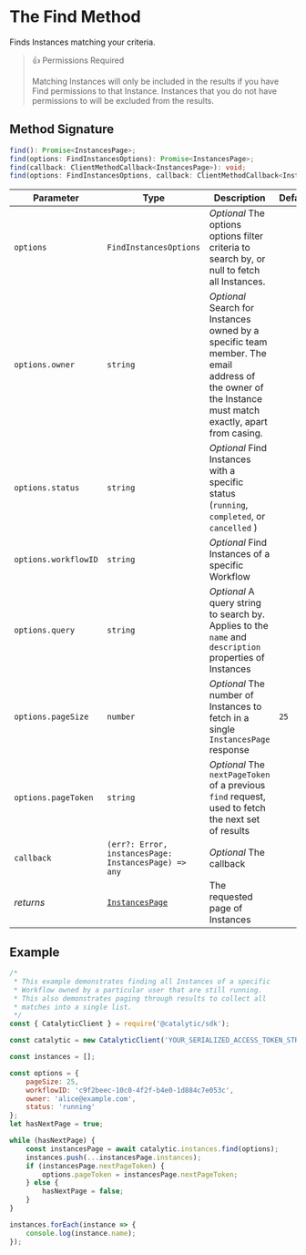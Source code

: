 # The Find Method

Finds Instances matching your criteria.

> 👍 Permissions Required
>
> Matching Instances will only be included in the results if you have Find permissions to that Instance. Instances that you do not have permissions to will be excluded from the results.

## Method Signature

```typescript
find(): Promise<InstancesPage>;
find(options: FindInstancesOptions): Promise<InstancesPage>;
find(callback: ClientMethodCallback<InstancesPage>): void;
find(options: FindInstancesOptions, callback: ClientMethodCallback<InstancesPage>): void;
```

| Parameter            | Type                                                 | Description                                                                                                                                                | Default |
| -------------------- | ---------------------------------------------------- | ---------------------------------------------------------------------------------------------------------------------------------------------------------- | ------- |
| `options`            | `FindInstancesOptions`                               | _Optional_ The options options filter criteria to search by, or null to fetch all Instances.                                                               |         |
| `options.owner`      | `string`                                             | _Optional_ Search for Instances owned by a specific team member. The email <br>address of the owner of the Instance must match exactly, apart from casing. |         |
| `options.status`     | `string`                                             | _Optional_ Find Instances with a specific status (`running`, `completed`, or `cancelled` )                                                                 |         |
| `options.workflowID` | `string`                                             | _Optional_ Find Instances of a specific Workflow                                                                                                           |         |
| `options.query`      | `string`                                             | _Optional_ A query string to search by. Applies to the `name` and `description`<br>properties of Instances                                                 |         |
| `options.pageSize`   | `number`                                             | _Optional_ The number of Instances to fetch in a single `InstancesPage` response                                                                           | `25`    |
| `options.pageToken`  | `string`                                             | _Optional_ The `nextPageToken` of a previous `find` request, used to fetch the next set of results                                                         |         |
| `callback`           | `(err?: Error, instancesPage: InstancesPage) => any` | _Optional_ The callback                                                                                                                                    |         |
| _returns_            | [`InstancesPage`](doc:the-instancespage-entity-node) | The requested page of Instances                                                                                                                            |         |

## Example

```js
/*
 * This example demonstrates finding all Instances of a specific
 * Workflow owned by a particular user that are still running.
 * This also demonstrates paging through results to collect all
 * matches into a single list.
 */
const { CatalyticClient } = require('@catalytic/sdk');

const catalytic = new CatalyticClient('YOUR_SERIALIZED_ACCESS_TOKEN_STRING');

const instances = [];

const options = {
    pageSize: 25,
    workflowID: 'c9f2beec-10c0-4f2f-b4e0-1d884c7e053c',
    owner: 'alice@example.com',
    status: 'running'
};
let hasNextPage = true;

while (hasNextPage) {
    const instancesPage = await catalytic.instances.find(options);
    instances.push(...instancesPage.instances);
    if (instancesPage.nextPageToken) {
        options.pageToken = instancesPage.nextPageToken;
    } else {
        hasNextPage = false;
    }
}

instances.forEach(instance => {
    console.log(instance.name);
});
```
